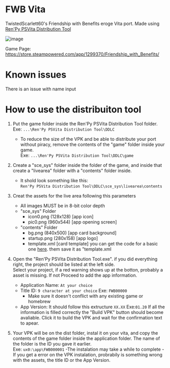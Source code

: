 # FWB Vita
TwistedScarlett60's Friendship with Benefits eroge Vita port.
Made using [Ren'Py PSVita Distribution Tool](https://github.com/SonicMastr/renpy-vita/releases/tag/v1.0)

![image](https://cdn.cloudflare.steamstatic.com/steam/apps/1299370/capsule_616x353.jpg?t=1606926788)

Game Page: https://store.steampowered.com/app/1299370/Friendship_with_Benefits/

# Known issues
There is an issue with name input

# How to use the distribuiton tool
1. Put the game folder inside the Ren'Py PSVita Distribution Tool folder. Exe: ```...\Ren'Py PSVita Distribution Tool\DDLC```
	- To reduce the size of the VPK and be able to distribute your port without piracy, remove the contents of the "game" folder inside your game.
	<br />Exe: ```...\Ren'Py PSVita Distribution Tool\DDLC\game```
2. Create a "sce_sys" folder inside the folder of the game, and inside that create a "livearea" folder with a "contents" folder inside.
	- It shold look something like this:
	<br />```Ren'Py PSVita Distribution Tool\DDLC\sce_sys\livearea\contents```
3. Creat the assets for the live area following this parameters
	- All images MUST be in 8-bit color depth
	- "sce_sys" Folder
		- icon0.png (128x128) [app icon]
		- pic0.png (960x544) [app opening screen]
	- "contents" Folder
		- bg.png (840x500) [app card background]
		- startup.png (280x158) [app logo]
		- template.xml [card template] you can get the code for a basic one [here](https://github.com/SKGleba/Vita-NDP/blob/master/sce_sys/livearea/contents/template.xml). them save it as "template.xml
4. Open the "Ren'Py PSVita Distribution Tool.exe". if you did everything right, the project should be listed at the left side.
<br />Select your project, if a red warning shows up at the botton, probably a asset is missing. If not Proceed to add the app information.
	- Application Name: ```At your choice```
	- Title ID: ```9 character at your choice``` Exe: ```FWB00000```
		- Make sure it doesn't conflict with any existing game or homebrew
	- App Version: It should follow this extructure ```XX.XX``` Exe:```01.20```
If all the information is filled correctly the "Build VPK" button should become avaliable. Click it to build the VPK and wait for the confirmation text to apear.

5. Your VPK will be on the dist folder, instal it on your vita, and copy the contents of the game folder inside the application folder. The name of the folder is the ID you gave it earlier.
<br />Exe: ```ux0:\app\FWB000001```
	-The instalation may take a while to complete
	-If you get a error on the VPK instalation, probrabily is something wrong with the assets, the title ID or the App Version.
